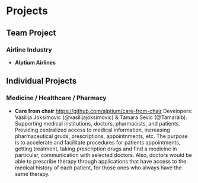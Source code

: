 # Projects

## Team Project

### Airline Industry
* **Alptium Airlines**

## Individual Projects

### Medicine / Healthcare / Pharmacy

* **Care from chair** https://github.com/alptium/care-from-chair Developers: Vasilija Joksimovic (@vasilijajoksimovic) & Tamara Sevic (@Tamaralb). Supporting medical institutions, doctors, pharmacists, and patients. Providing centralized access to medical information, increasing pharmaceutical gruds, prescriptions, appointnments, etc. The purpose is to accelerate and facilitate procedures for patients appointments, getting treatment, taking prescription drugs and find a medicine in particular, communication with selected doctors. Also, doctors would be able to prescribe therapy through applications that have access to the medical history of each patient, for those ones who always have the same therapy.
